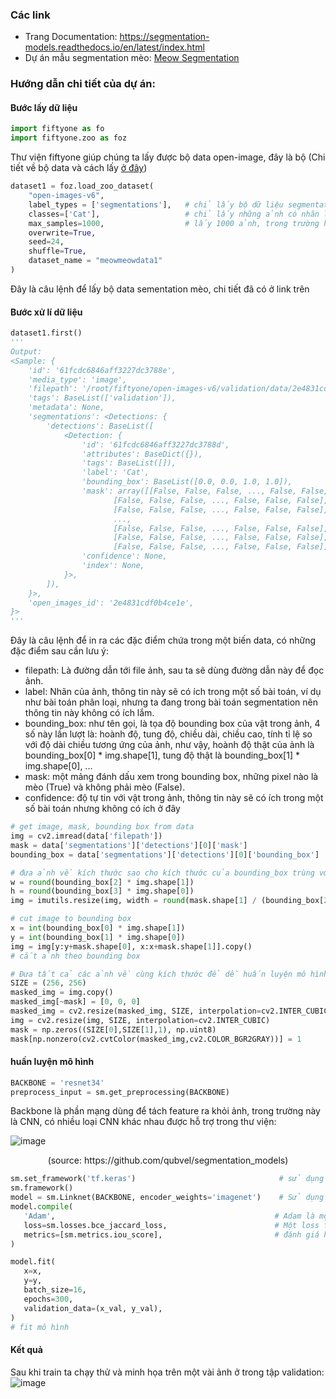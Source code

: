 ### Các link
+ Trang Documentation: https://segmentation-models.readthedocs.io/en/latest/index.html
+ Dự án mẫu segmentation mèo: [Meow Segmentation](/src/ipynb/Mewo_Segmentation.ipynb)
### Hướng dẫn chi tiết của dự án:

#### Bước lấy dữ liệu
```python
import fiftyone as fo
import fiftyone.zoo as foz
```
  
Thư viện fiftyone giúp chúng ta lấy được bộ data open-image, đây là bộ (Chi tiết về bộ data và cách lấy [ở đây](https://github.com/PTN407/Notes/blob/main/src/md/2.md#:~:text=https%3A//storage.googleapis.com/openimages/web/index.html%20(Bonus%3A%20How%20to%20get%20this%20data%20on%20colab%3A%20https%3A//colab.research.google.com/github/voxel51/fiftyone/blob/v0.14.3/docs/source/tutorials/open_images.ipynb%23scrollTo%3DSCLf0GqBDsAJ) ))  
  
```python
dataset1 = foz.load_zoo_dataset(
    "open-images-v6",
    label_types = ['segmentations'],   # chỉ lấy bộ dữ liệu segmentations
    classes=['Cat'],                   # chỉ lấy những ảnh có nhãn là mèo
    max_samples=1000,                  # lấy 1000 ảnh, trong trường hợp trong bộ dữ liệu có < 1000 ảnh thỏa mãn thì sẽ lấy tất cả ảnh thỏa mãn 
    overwrite=True,
    seed=24,
    shuffle=True,
    dataset_name = "meowmeowdata1"
)
```

Đây là câu lệnh để lấy bộ data sementation mèo, chi tiết đã có ở link trên

#### Bước xử lí dữ liệu
```python
dataset1.first()
'''
Output:
<Sample: {
    'id': '61fcdc6846aff3227dc3788e',
    'media_type': 'image',
    'filepath': '/root/fiftyone/open-images-v6/validation/data/2e4831cdf0b4ce1e.jpg',
    'tags': BaseList(['validation']),
    'metadata': None,
    'segmentations': <Detections: {
        'detections': BaseList([
            <Detection: {
                'id': '61fcdc6846aff3227dc3788d',
                'attributes': BaseDict({}),
                'tags': BaseList([]),
                'label': 'Cat',
                'bounding_box': BaseList([0.0, 0.0, 1.0, 1.0]),
                'mask': array([[False, False, False, ..., False, False, False],
                       [False, False, False, ..., False, False, False],
                       [False, False, False, ..., False, False, False],
                       ...,
                       [False, False, False, ..., False, False, False],
                       [False, False, False, ..., False, False, False],
                       [False, False, False, ..., False, False, False]]),
                'confidence': None,
                'index': None,
            }>,
        ]),
    }>,
    'open_images_id': '2e4831cdf0b4ce1e',
}>
'''
```

Đây là câu lệnh để in ra các đặc điểm chứa trong một biến data, có những đặc điểm sau cần lưu ý:
+ filepath: Là đường dẫn tới file ảnh, sau ta sẽ dùng đường dẫn này để đọc ảnh.
+ label: Nhãn của ảnh, thông tin này sẽ có ích trong một số bài toán, ví dụ như bài toán phân loại, nhưng ta đang trong bài toán segmentation nên thông tin này không có ích lắm.
+ bounding_box: như tên gọi, là tọa độ bounding box của vật trong ảnh, 4 số này lần lượt là: hoành độ, tung độ, chiều dài, chiều cao, tính tỉ lệ so với độ dài chiều tương ứng của ảnh, như vậy, hoành độ thật của ảnh là bounding_box[0] * img.shape[1], tung độ thật là bounding_box[1] * img.shape[0], ...
+ mask: một mảng đánh dấu xem trong bounding box, những pixel nào là mèo (True) và không phải mèo (False).
+ confidence: độ tự tin với vật trong ảnh, thông tin này sẽ có ích trong một số bài toán nhưng không có ích ở đây

```python
# get image, mask, bounding box from data
img = cv2.imread(data['filepath'])                                      # đọc ảnh từ filepath
mask = data['segmentations']['detections'][0]['mask']                   # đọc mask từ data
bounding_box = data['segmentations']['detections'][0]['bounding_box']   # đọc bounding box
```
```python
# đưa ảnh về kích thước sao cho kích thước của bounding_box trùng với kích thước của mask
w = round(bounding_box[2] * img.shape[1])
h = round(bounding_box[3] * img.shape[0])
img = imutils.resize(img, width = round(mask.shape[1] / (bounding_box[2] * img.shape[1]) * img.shape[1] + 2))
```
```python
# cut image to bounding box
x = int(bounding_box[0] * img.shape[1])
y = int(bounding_box[1] * img.shape[0])
img = img[y:y+mask.shape[0], x:x+mask.shape[1]].copy()
# cắt ảnh theo bounding box
```
```python
# Đưa tất cả các ảnh về cùng kích thước để dễ huấn luyện mô hình
SIZE = (256, 256)                                                             # kích thước cần đưa về
masked_img = img.copy()                                                       # masked_img có tác dụng chỉ giữ lại những pixel chứa mèo
masked_img[~mask] = [0, 0, 0]                                                 # bôi đen những pixel không chứa mèo
masked_img = cv2.resize(masked_img, SIZE, interpolation=cv2.INTER_CUBIC)      # chỉnh kích thước ảnh mask về SIZE
img = cv2.resize(img, SIZE, interpolation=cv2.INTER_CUBIC)                    # chỉnh kích thước ảnh
mask = np.zeros((SIZE[0],SIZE[1],1), np.uint8)                                # mask ở đây có tác dụng như mask ở data, nhưng đã đưa về kích thước SIZE để dễ xử lí, ban đầu là ảnh đen, sau đó
mask[np.nonzero(cv2.cvtColor(masked_img,cv2.COLOR_BGR2GRAY))] = 1             # đánh dấu những pixel chứa mèo là 1
```

#### huấn luyện mô hình
```python
BACKBONE = 'resnet34'
preprocess_input = sm.get_preprocessing(BACKBONE) 
```

Backbone là phần mạng dùng để tách feature ra khỏi ảnh, trong trường này là CNN, có nhiều loại CNN khác nhau được hỗ trợ trong thư viện:  
  

![image](https://user-images.githubusercontent.com/92132592/152690594-da9d4ada-94ad-452f-abdf-5e59ad1f3743.png)  
 <p style="text-align: center;">  (source: https://github.com/qubvel/segmentation_models)  </p>
 
 
 ```python
sm.set_framework('tf.keras')                                # sử dụng framework là keras để train
sm.framework()
model = sm.Linknet(BACKBONE, encoder_weights='imagenet')    # Sử dụng mô hình Linknet để train ( các mô hình có sẵn bao gồm Unet, FPN, Linknet, PSPNet)
model.compile(
    'Adam',                                                 # Adam là một optimizer rất hiệu quả trong nhiều bài toán, trong đó có segmentation
    loss=sm.losses.bce_jaccard_loss,                        # Một loss function hiệu quả trong bài toán segmentation
    metrics=[sm.metrics.iou_score],                         # đánh giá hiệu quả mô hình bằng metric IoU (Intersection over Union, lấy giao của ma trận dự đoán với ma trận kết quả chia cho hợp hai ma trận)
)
```

```python
model.fit(
   x=x,
   y=y,
   batch_size=16,
   epochs=300,
   validation_data=(x_val, y_val),
)
# fit mô hình
```

#### Kết quả
Sau khi train ta chạy thử và minh họa trên một vài ảnh ở trong tập validation:  
![image](https://user-images.githubusercontent.com/92132592/152690927-8afd419c-6eaa-467b-8087-83c1dbb3d1c2.png)




